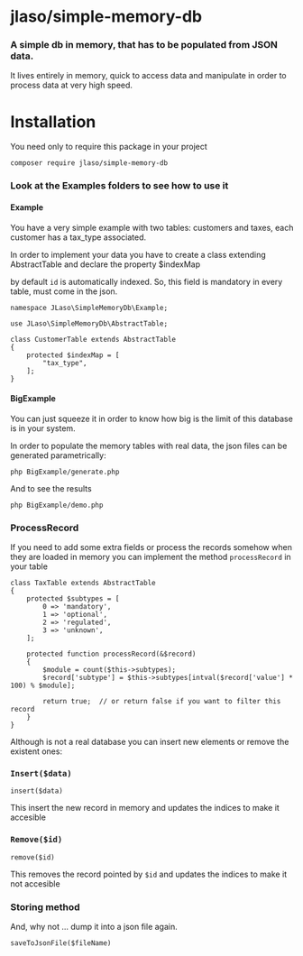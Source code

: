 # jlaso/simple-memory-db

### A simple db in memory, that has to be populated from JSON data.

It lives entirely in memory, quick to access data and manipulate in order to process data at very high speed.

# Installation

You need only to require this package in your project 

```composer require jlaso/simple-memory-db```

### Look at the Examples folders to see how to use it

#### Example

You have a very simple example with two tables: customers and taxes, each customer has a tax_type associated.

In order to implement your data you have to create a class extending AbstractTable and declare the property $indexMap

by default ```id``` is automatically indexed. So, this field is mandatory in every table, must come in the json.

```
namespace JLaso\SimpleMemoryDb\Example;

use JLaso\SimpleMemoryDb\AbstractTable;

class CustomerTable extends AbstractTable
{
    protected $indexMap = [
        "tax_type",
    ];
}
```

#### BigExample

You can just squeeze it in order to know how big is the limit of this database is in your system.

In order to populate the memory tables with real data, the json files can be generated parametrically:

```php BigExample/generate.php```

And to see the results

```php BigExample/demo.php```

### ProcessRecord

If you need to add some extra fields or process the records somehow when they are loaded in memory you can implement the method ```processRecord``` in your table

```
class TaxTable extends AbstractTable
{
    protected $subtypes = [
        0 => 'mandatory',
        1 => 'optional',
        2 => 'regulated',
        3 => 'unknown',
    ];

    protected function processRecord(&$record)
    {
        $module = count($this->subtypes);
        $record['subtype'] = $this->subtypes[intval($record['value'] * 100) % $module];
        
        return true;  // or return false if you want to filter this record
    }
}
```

Although is not a real database you can insert new elements or remove the existent ones:

### ```Insert($data)```

```insert($data)```

This insert the new record in memory and updates the indices to make it accesible

### ```Remove($id)```

```remove($id)```

This removes the record pointed by ```$id``` and updates the indices to make it not accesible

### Storing method

And, why not ... dump it into a json file again.

```saveToJsonFile($fileName)```



